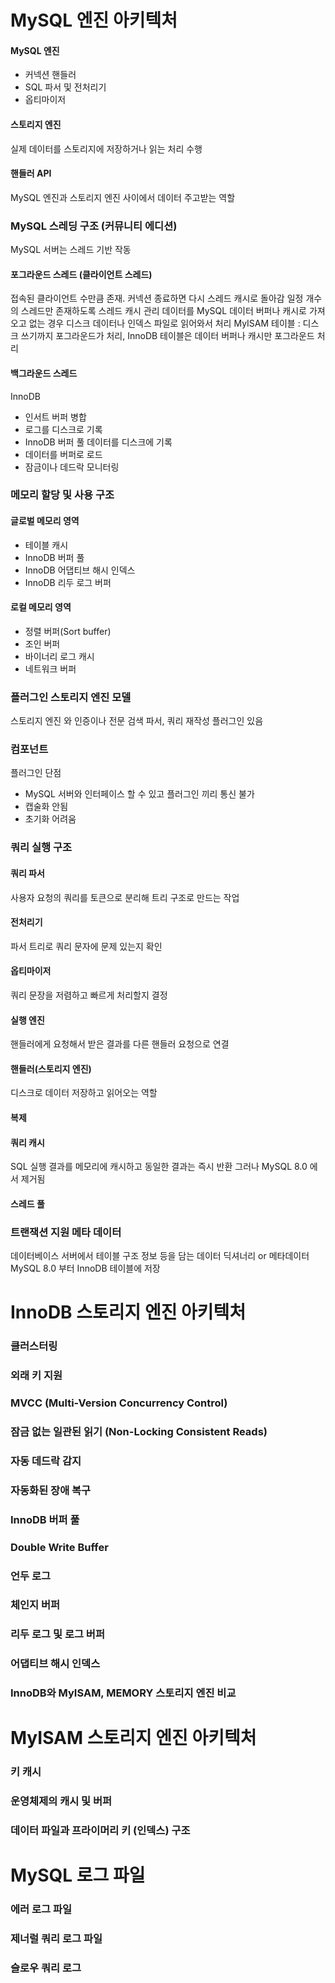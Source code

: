 # MySQL 엔진 아키텍처

#### MySQL 엔진

- 커넥션 핸들러
- SQL 파서 및 전처리기
- 옵티마이저

#### 스토리지 엔진

실제 데이터를 스토리지에 저장하거나 읽는 처리 수행

#### 핸들러 API
 
MySQL 엔진과 스토리지 엔진 사이에서 데이터 주고받는 역할

### MySQL 스레딩 구조 (커뮤니티 에디션)

MySQL 서버는 스레드 기반 작동

#### 포그라운드 스레드 (클라이언트 스레드)

접속된 클라이언트 수만큼 존재.
커넥션 종료하면 다시 스레드 캐시로 돌아감
일정 개수의 스레드만 존재하도록 스레드 캐시 관리
데이터를 MySQL 데이터 버퍼나 캐시로 가져오고 없는 경우 디스크 데이터나 인덱스 파일로 읽어와서 처리
MyISAM 테이블 : 디스크 쓰기까지 포그라운드가 처리, InnoDB 테이블은 데이터 버퍼나 캐시만 포그라운드 처리

#### 백그라운드 스레드

InnoDB

- 인서트 버퍼 병합
- 로그를 디스크로 기록
- InnoDB 버퍼 풀 데이터를 디스크에 기록
- 데이터를 버퍼로 로드
- 잠금이나 데드락 모니터링

### 메모리 할당 및 사용 구조

#### 글로벌 메모리 영역

- 테이블 캐시
- InnoDB 버퍼 풀
- InnoDB 어댑티브 해시 인덱스
- InnoDB 리두 로그 버퍼

#### 로컬 메모리 영역

- 정렬 버퍼(Sort buffer)
- 조인 버퍼
- 바이너리 로그 캐시
- 네트워크 버퍼

### 플러그인 스토리지 엔진 모델

스토리지 엔진 와 인증이나 전문 검색 파서, 쿼리 재작성 플러그인 있음

### 컴포넌트

플러그인 단점

- MySQL 서버와 인터페이스 할 수 있고 플러그인 끼리 통신 불가
- 캡술화 안됨
- 초기화 어려움

### 쿼리 실행 구조

#### 쿼리 파서

사용자 요청의 쿼리를 토큰으로 분리해 트리 구조로 만드는 작업

#### 전처리기

파서 트리로 쿼리 문자에 문제 있는지 확인

#### 옵티마이저

쿼리 문장을 저렴하고 빠르게 처리할지 결정

#### 실행 엔진

핸들러에게 요청해서 받은 결과를 다른 핸들러 요청으로 연결

#### 핸들러(스토리지 엔진)

디스크로 데이터 저장하고 읽어오는 역할

#### 복제

#### 쿼리 캐시

SQL 실행 결과를 메모리에 캐시하고 동일한 결과는 즉시 반환
그러나 MySQL 8.0 에서 제거됨

#### 스레드 풀

### 트랜잭션 지원 메타 데이터

데이터베이스 서버에서 테이블 구조 정보 등을 담는 데이터 딕셔너리 or 메타데이터
MySQL 8.0 부터 InnoDB 테이블에 저장

# InnoDB 스토리지 엔진 아키텍처

### 클러스터링

### 외래 키 지원

### MVCC (Multi-Version Concurrency Control)

### 잠금 없는 일관된 읽기 (Non-Locking Consistent Reads)

### 자동 데드락 감지

### 자동화된 장애 복구

### InnoDB 버퍼 풀

### Double Write Buffer

### 언두 로그

### 체인지 버퍼

### 리두 로그 및 로그 버퍼

### 어댑티브 해시 인덱스

### InnoDB와 MyISAM, MEMORY 스토리지 엔진 비교

# MyISAM 스토리지 엔진 아키텍처

### 키 캐시

### 운영체제의 캐시 및 버퍼

### 데이터 파일과 프라이머리 키 (인덱스) 구조

# MySQL 로그 파일

### 에러 로그 파일

### 제너럴 쿼리 로그 파일

### 슬로우 쿼리 로그

